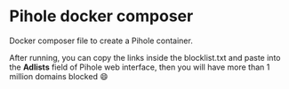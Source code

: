 # Pihole docker composer

Docker composer file to create a Pihole container.

After running, you can copy the links inside the blocklist.txt and paste into the **Adlists** field of Pihole web interface, then you will have more than 1 million domains blocked 😄
